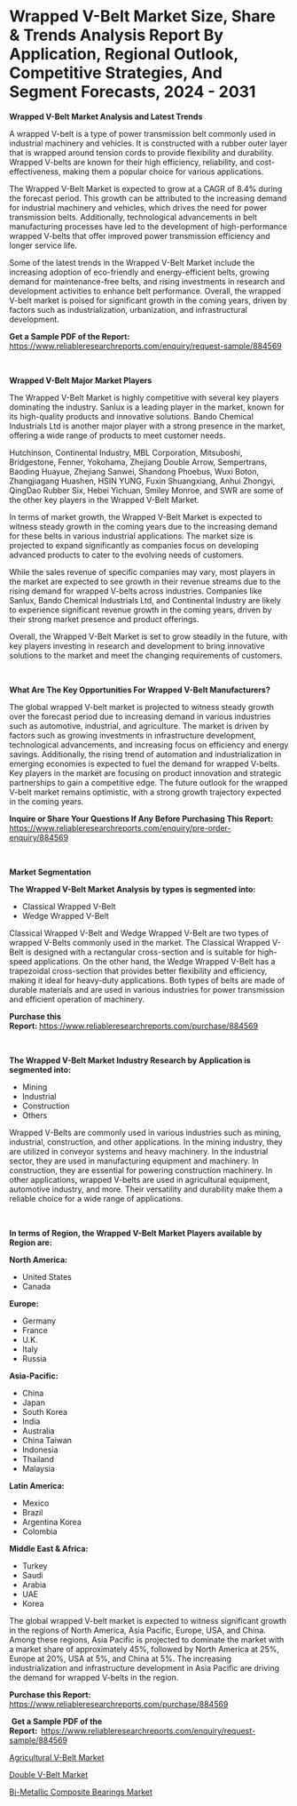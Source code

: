 <p><h1>Wrapped V-Belt Market Size, Share & Trends Analysis Report By Application, Regional Outlook, Competitive Strategies, And Segment Forecasts, 2024 - 2031</h1></p><p><strong>Wrapped V-Belt Market Analysis and Latest Trends</strong></p>
<p><p>A wrapped V-belt is a type of power transmission belt commonly used in industrial machinery and vehicles. It is constructed with a rubber outer layer that is wrapped around tension cords to provide flexibility and durability. Wrapped V-belts are known for their high efficiency, reliability, and cost-effectiveness, making them a popular choice for various applications.</p><p>The Wrapped V-Belt Market is expected to grow at a CAGR of 8.4% during the forecast period. This growth can be attributed to the increasing demand for industrial machinery and vehicles, which drives the need for power transmission belts. Additionally, technological advancements in belt manufacturing processes have led to the development of high-performance wrapped V-belts that offer improved power transmission efficiency and longer service life.</p><p>Some of the latest trends in the Wrapped V-Belt Market include the increasing adoption of eco-friendly and energy-efficient belts, growing demand for maintenance-free belts, and rising investments in research and development activities to enhance belt performance. Overall, the wrapped V-belt market is poised for significant growth in the coming years, driven by factors such as industrialization, urbanization, and infrastructural development.</p></p>
<p><strong>Get a Sample PDF of the Report:&nbsp;</strong> <a href="https://www.reliableresearchreports.com/enquiry/request-sample/884569">https://www.reliableresearchreports.com/enquiry/request-sample/884569</a></p>
<p>&nbsp;</p>
<p><strong>Wrapped V-Belt Major Market Players</strong></p>
<p><p>The Wrapped V-Belt Market is highly competitive with several key players dominating the industry. Sanlux is a leading player in the market, known for its high-quality products and innovative solutions. Bando Chemical Industrials Ltd is another major player with a strong presence in the market, offering a wide range of products to meet customer needs.</p><p>Hutchinson, Continental Industry, MBL Corporation, Mitsuboshi, Bridgestone, Fenner, Yokohama, Zhejiang Double Arrow, Sempertrans, Baoding Huayue, Zhejiang Sanwei, Shandong Phoebus, Wuxi Boton, Zhangjiagang Huashen, HSIN YUNG, Fuxin Shuangxiang, Anhui Zhongyi, QingDao Rubber Six, Hebei Yichuan, Smiley Monroe, and SWR are some of the other key players in the Wrapped V-Belt Market.</p><p>In terms of market growth, the Wrapped V-Belt Market is expected to witness steady growth in the coming years due to the increasing demand for these belts in various industrial applications. The market size is projected to expand significantly as companies focus on developing advanced products to cater to the evolving needs of customers.</p><p>While the sales revenue of specific companies may vary, most players in the market are expected to see growth in their revenue streams due to the rising demand for wrapped V-belts across industries. Companies like Sanlux, Bando Chemical Industrials Ltd, and Continental Industry are likely to experience significant revenue growth in the coming years, driven by their strong market presence and product offerings.</p><p>Overall, the Wrapped V-Belt Market is set to grow steadily in the future, with key players investing in research and development to bring innovative solutions to the market and meet the changing requirements of customers.</p></p>
<p>&nbsp;</p>
<p><strong>What Are The Key Opportunities For Wrapped V-Belt Manufacturers?</strong></p>
<p><p>The global wrapped V-belt market is projected to witness steady growth over the forecast period due to increasing demand in various industries such as automotive, industrial, and agriculture. The market is driven by factors such as growing investments in infrastructure development, technological advancements, and increasing focus on efficiency and energy savings. Additionally, the rising trend of automation and industrialization in emerging economies is expected to fuel the demand for wrapped V-belts. Key players in the market are focusing on product innovation and strategic partnerships to gain a competitive edge. The future outlook for the wrapped V-belt market remains optimistic, with a strong growth trajectory expected in the coming years.</p></p>
<p><strong>Inquire or Share Your Questions If Any Before Purchasing This Report:</strong> <a href="https://www.reliableresearchreports.com/enquiry/pre-order-enquiry/884569">https://www.reliableresearchreports.com/enquiry/pre-order-enquiry/884569</a></p>
<p>&nbsp;</p>
<p><strong>Market Segmentation</strong></p>
<p><strong>The Wrapped V-Belt Market Analysis by types is segmented into:</strong></p>
<p><ul><li>Classical Wrapped V-Belt</li><li>Wedge Wrapped V-Belt</li></ul></p>
<p><p>Classical Wrapped V-Belt and Wedge Wrapped V-Belt are two types of wrapped V-Belts commonly used in the market. The Classical Wrapped V-Belt is designed with a rectangular cross-section and is suitable for high-speed applications. On the other hand, the Wedge Wrapped V-Belt has a trapezoidal cross-section that provides better flexibility and efficiency, making it ideal for heavy-duty applications. Both types of belts are made of durable materials and are used in various industries for power transmission and efficient operation of machinery.</p></p>
<p><strong>Purchase this Report:&nbsp;</strong><a href="https://www.reliableresearchreports.com/purchase/884569">https://www.reliableresearchreports.com/purchase/884569</a></p>
<p>&nbsp;</p>
<p><strong>The Wrapped V-Belt Market Industry Research by Application is segmented into:</strong></p>
<p><ul><li>Mining</li><li>Industrial</li><li>Construction</li><li>Others</li></ul></p>
<p><p>Wrapped V-Belts are commonly used in various industries such as mining, industrial, construction, and other applications. In the mining industry, they are utilized in conveyor systems and heavy machinery. In the industrial sector, they are used in manufacturing equipment and machinery. In construction, they are essential for powering construction machinery. In other applications, wrapped V-belts are used in agricultural equipment, automotive industry, and more. Their versatility and durability make them a reliable choice for a wide range of applications.</p></p>
<p>&nbsp;</p>
<p><strong>In terms of Region, the Wrapped V-Belt Market Players available by Region are:</strong></p>
<p>
    <p> <strong> North America: </strong>
        <ul>
            <li>United States</li>
            <li>Canada</li>
        </ul>
        </p> 
    <p> <strong> Europe: </strong>
        <ul>
            <li>Germany</li>
            <li>France</li>
            <li>U.K.</li>
            <li>Italy</li>
            <li>Russia</li>
        </ul>
        </p> 
    <p> <strong> Asia-Pacific: </strong>
        <ul>
            <li>China</li>
            <li>Japan</li>
            <li>South Korea</li>
            <li>India</li>
            <li>Australia</li>
            <li>China Taiwan</li>
            <li>Indonesia</li>
            <li>Thailand</li>
            <li>Malaysia</li>
        </ul>
        </p> 
    <p> <strong> Latin America: </strong>
        <ul>
            <li>Mexico</li>
            <li>Brazil</li>
            <li>Argentina Korea</li>
            <li>Colombia</li>
        </ul>
        </p> 
    <p> <strong> Middle East & Africa: </strong>
        <ul>
            <li>Turkey</li>
            <li>Saudi</li>
            <li>Arabia</li>
            <li>UAE</li>
            <li>Korea</li>
        </ul>
    </p>
    </p>
<p><p>The global wrapped V-belt market is expected to witness significant growth in the regions of North America, Asia Pacific, Europe, USA, and China. Among these regions, Asia Pacific is projected to dominate the market with a market share of approximately 45%, followed by North America at 25%, Europe at 20%, USA at 5%, and China at 5%. The increasing industrialization and infrastructure development in Asia Pacific are driving the demand for wrapped V-belts in the region.</p></p>
<p><strong>Purchase this Report: </strong><a href="https://www.reliableresearchreports.com/purchase/884569">https://www.reliableresearchreports.com/purchase/884569</a></p>
<p>&nbsp;<strong>Get a Sample PDF of the Report:&nbsp;&nbsp;</strong><a href="https://www.reliableresearchreports.com/enquiry/request-sample/884569">https://www.reliableresearchreports.com/enquiry/request-sample/884569</a></p>
<p><strong></strong></p>
<p><p><a href="https://github.com/brentleyjimmiealvaradoz4l1rea/Market-Research-Report-List-1/blob/main/agricultural-v-belt-market.md">Agricultural V-Belt Market</a></p><p><a href="https://github.com/Angelnienowdseej3e45z3p8c/Market-Research-Report-List-1/blob/main/double-v-belt-market.md">Double V-Belt Market</a></p><p><a href="https://github.com/eeaveuhhh/Market-Research-Report-List-1/blob/main/bi-metallic-composite-bearings-market.md">Bi-Metallic Composite Bearings Market</a></p></p>